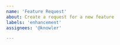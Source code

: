 ```yaml
---
name: 'Feature Request'
about: Create a request for a new feature
labels: 'enhancement'
assignees: '@knowler'

---
```

